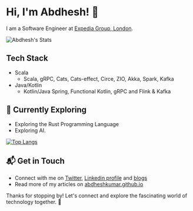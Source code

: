 # Hi, I'm Abdhesh! 👋

I am a Software Engineer at [Expedia Group, London](https://www.expedia.com/). 

![Abdhesh's Stats](https://github-readme-stats.vercel.app/api?username=abdheshkumar&theme=vue-dark&show_icons=true&hide_border=true&count_private=true)

## Tech Stack
- Scala
   - Scala, gRPC, Cats, Cats-effect, Circe, ZIO, Akka, Spark, Kafka
- Java/Kotlin
   - Kotlin/Java Spring, Functional Kotlin, gRPC and Flink & Kafka

## 🌱 Currently Exploring

- Exploring the Rust Programming Language
- Exploring AI.
  
[![Top Langs](https://github-readme-stats.vercel.app/api/top-langs/?username=abdheshkumar&hide=javascript,html&theme=vue-dark)](https://github.com/abdheshkumar/github-readme-stats)

## 📬 Get in Touch

- Connect with me on [Twitter](https://twitter.com/abdhesh_rkg), [Linkedin profile](https://linkedin.com/in/abdhesh/) and [blogs](https://abdheshkumar.github.io/)
- Read more of my articles on [abdheshkumar.github.io](https://abdheshkumar.github.io/)

Thanks for stopping by! Let's connect and explore the fascinating world of technology together. 🚀

<!--
**abdheshkumar/abdheshkumar** is a ✨ _special_ ✨ repository because its `README.md` (this file) appears on your GitHub profile.

Here are some ideas to get you started:

- 🔭 I’m currently working on ...
- 🌱 I’m currently learning ...
- 👯 I’m looking to collaborate on ...
- 🤔 I’m looking for help with ...
- 💬 Ask me about ...
- 📫 How to reach me: ...
- 😄 Pronouns: ...
- ⚡ Fun fact: ...
-->
